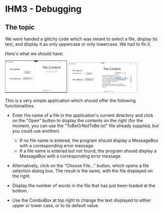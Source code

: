 # IHM3 - Debugging 
## The topic
We were handed a glitchy code which was meant to select a file, display its text, and display it as only uppercase or only lowercase.
We had to fix it.

Here's what we should have:

<img src="img/filereader.JPG" width="40%"/>
<img src="img/filereadercomplete-US.jpg" width="45%"/>

This is a very simple application which should offer the following functionalities:
- Enter the name of a file in the application's current directory and click on the "Open" button to display the contents on the right (for the moment, you can use the "ToBeOrNotToBe.txt" file already supplied, but you could use another).
    - If no file name is entered, the program should display a MessageBox with a corresponding error message.
    - If a file name is entered but not found, the program should display a MessageBox with a corresponding error message.

- Alternatively, click on the "Choose File..." button, which opens a file selection dialog box. The result is the same, with the file displayed on the right.
- Display the number of words in the file that has just been loaded at the bottom.
- Use the ComboBox at top right to change the text displayed to either upper or lower case, or to its default value.